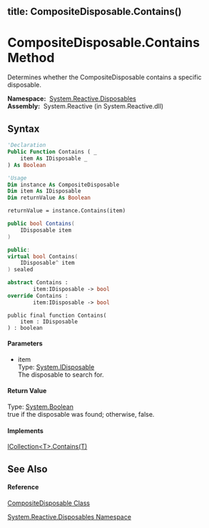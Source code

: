 title: CompositeDisposable.Contains()
---
# CompositeDisposable.Contains Method

Determines whether the CompositeDisposable contains a specific disposable.

**Namespace:**  [System.Reactive.Disposables](System.Reactive.Disposables/System.Reactive.Disposables)  
**Assembly:**  System.Reactive (in System.Reactive.dll)

## Syntax

```vb
'Declaration
Public Function Contains ( _
    item As IDisposable _
) As Boolean
```

```vb
'Usage
Dim instance As CompositeDisposable
Dim item As IDisposable
Dim returnValue As Boolean

returnValue = instance.Contains(item)
```

```csharp
public bool Contains(
    IDisposable item
)
```

```c++
public:
virtual bool Contains(
    IDisposable^ item
) sealed
```

```fsharp
abstract Contains : 
        item:IDisposable -> bool 
override Contains : 
        item:IDisposable -> bool 
```

```jscript
public final function Contains(
    item : IDisposable
) : boolean
```

#### Parameters

- item  
  Type: [System.IDisposable](https://msdn.microsoft.com/en-us/library/aax125c9)  
  The disposable to search for.

#### Return Value

Type: [System.Boolean](https://msdn.microsoft.com/en-us/library/a28wyd50)  
true if the disposable was found; otherwise, false.

#### Implements

[ICollection\<T\>.Contains(T)](https://msdn.microsoft.com/en-us/library/m:system.collections.generic.icollection%601.contains(%600)(v=VS.103))

## See Also

#### Reference

[CompositeDisposable Class](CompositeDisposable/CompositeDisposable)

[System.Reactive.Disposables Namespace](System.Reactive.Disposables/System.Reactive.Disposables)







